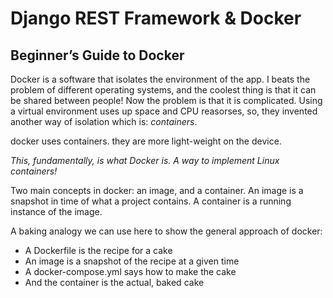 # Django REST Framework & Docker

## Beginner’s Guide to Docker

Docker is a software that isolates the environment of the app. I beats the problem of different operating systems, and the coolest thing is that it can be shared between people! 
Now the problem is that it is complicated.
Using a virtual environment uses up space and CPU reasorses, so, they invented another way of isolation which is: *containers*.

docker uses containers. they are more light-weight on the device. 

*This, fundamentally, is what Docker is. A way to implement Linux containers!*

Two main concepts in docker: an image, and a container. 
An image is a snapshot in time of what a project contains. A container is a running instance of the image.

A baking analogy we can use here to show the general approach of docker:

- A Dockerfile is the recipe for a cake
- An image is a snapshot of the recipe at a given time
- A docker-compose.yml says how to make the cake
- And the container is the actual, baked cake
